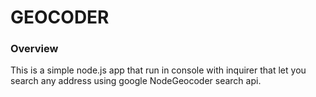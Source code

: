 # GEOCODER

### Overview

This is a simple node.js app that run in console with inquirer that let you search any address using google NodeGeocoder search api.